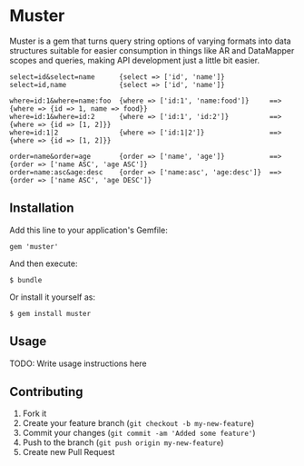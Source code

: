 # Muster

Muster is a gem that turns query string options of varying formats into data structures suitable for
easier consumption in things like AR and DataMapper scopes and queries, making API development just a little bit easier.

    select=id&select=name      {select => ['id', 'name']}
    select=id,name             {select => ['id', 'name']}

    where=id:1&where=name:foo  {where => ['id:1', 'name:food']}     ==> {where => {id => 1, name => food}}
    where=id:1&where=id:2      {where => ['id:1', 'id:2']}          ==> {where => {id => [1, 2]}}     
    where=id:1|2               {where => ['id:1|2']}                ==> {where => {id => [1, 2]}}

    order=name&order=age       {order => ['name', 'age']}           ==> {order => ['name ASC', 'age ASC']}
    order=name:asc&age:desc    {order => ['name:asc', 'age:desc']}  ==> {order => ['name ASC', 'age DESC']}

## Installation

Add this line to your application's Gemfile:

    gem 'muster'

And then execute:

    $ bundle

Or install it yourself as:

    $ gem install muster

## Usage

TODO: Write usage instructions here

## Contributing

1. Fork it
2. Create your feature branch (`git checkout -b my-new-feature`)
3. Commit your changes (`git commit -am 'Added some feature'`)
4. Push to the branch (`git push origin my-new-feature`)
5. Create new Pull Request

